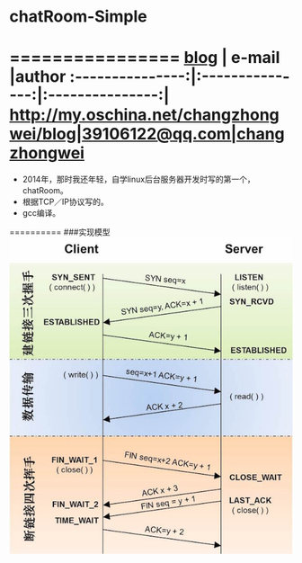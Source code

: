 # chatRoom-Simple
================
[blog](http://my.oschina.net/changzhongwei/blog)  | e-mail |author
:---------------:|:---------------:|:---------------:|
http://my.oschina.net/changzhongwei/blog|39106122@qq.com|changzhongwei
===========================
* 2014年，那时我还年轻，自学linux后台服务器开发时写的第一个，chatRoom。
* 根据TCP／IP协议写的。
* gcc编译。

==========
###实现模型
![](https://github.com/ChangZhongWei/chatRoom-Simple/blob/master/chatRoom1-simple/tcp-ip.jpg)
